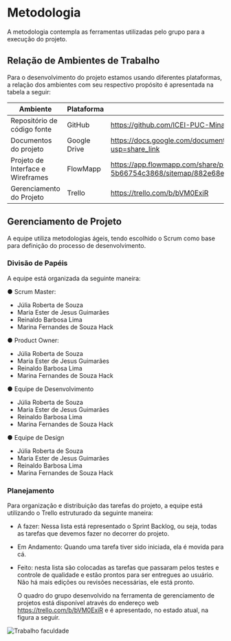 # Metodologia


A metodologia contempla as ferramentas utilizadas pelo grupo para a execução do projeto.


## Relação de Ambientes de Trabalho


Para o desenvolvimento do projeto estamos usando diferentes plataformas, a relação dos ambientes com seu respectivo propósito é apresentada na tabela a seguir:


| Ambiente | Plataforma | Link de Acesso |
| -------- | ---------- | -------------- |
| Repositório de código fonte| GitHub | https://github.com/ICEI-PUC-Minas-PMV-ADS/pmv-ads-2023-1-e1-proj-web-t7-pcp |
| Documentos do projeto | Google Drive | https://docs.google.com/document/d/1UV3LWvjjuOrYaonHWFqyTTxGvGQ0QJWDOwIZMUXxMjs/edit?usp=share_link |
| Projeto de Interface e Wireframes | FlowMapp | https://app.flowmapp.com/share/projects/cc6a2033-72ce-461d-ad9f-5b66754c3868/sitemap/882e68ec-cba2-4ce0-801d-584f545b1631 |
| Gerenciamento do Projeto | Trello | https://trello.com/b/bVM0ExiR |


## Gerenciamento de Projeto


 A equipe utiliza metodologias ágeis, tendo escolhido o Scrum como base para definição do processo de desenvolvimento.


### Divisão de Papéis


A equipe está organizada da seguinte maneira:


● Scrum Master:

- Júlia Roberta de Souza
- Maria Ester de Jesus Guimarães
- Reinaldo Barbosa Lima
- Marina Fernandes de Souza Hack

● Product Owner:

- Júlia Roberta de Souza
- Maria Ester de Jesus Guimarães
- Reinaldo Barbosa Lima
- Marina Fernandes de Souza Hack

● Equipe de Desenvolvimento

- Júlia Roberta de Souza
- Maria Ester de Jesus Guimarães
- Reinaldo Barbosa Lima
- Marina Fernandes de Souza Hack

● Equipe de Design

- Júlia Roberta de Souza
- Maria Ester de Jesus Guimarães
- Reinaldo Barbosa Lima
- Marina Fernandes de Souza Hack


### Planejamento


Para organização e distribuição das tarefas do projeto, a equipe está utilizando o Trello estruturado da seguinte maneira:
 

- A fazer: Nessa lista está representado o Sprint Backlog, ou seja, todas as tarefas que devemos fazer no decorrer do projeto. 
- Em Andamento: Quando uma tarefa tiver sido iniciada, ela é movida para cá.
- Feito: nesta lista são colocadas as tarefas que passaram pelos testes e controle de qualidade e estão prontos para ser entregues ao usuário. Não há mais edições ou revisões necessárias, ele está pronto.


  O quadro do grupo desenvolvido na ferramenta de gerenciamento de projetos está disponível através do endereço web https://trello.com/b/bVM0ExiR e é apresentado, no estado atual, na figura a seguir.


![Trabalho faculdade](https://user-images.githubusercontent.com/128753891/233808351-7c80cf11-b3ff-4911-8ba5-69541fed5cba.jpg)
